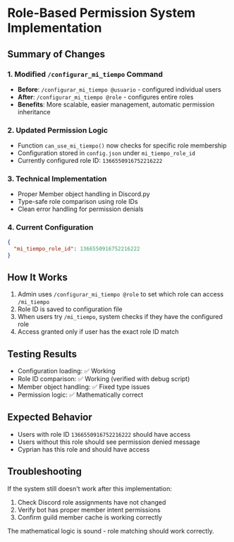 # Role-Based Permission System Implementation

## Summary of Changes

### 1. Modified `/configurar_mi_tiempo` Command
- **Before**: `/configurar_mi_tiempo @usuario` - configured individual users
- **After**: `/configurar_mi_tiempo @role` - configures entire roles
- **Benefits**: More scalable, easier management, automatic permission inheritance

### 2. Updated Permission Logic
- Function `can_use_mi_tiempo()` now checks for specific role membership
- Configuration stored in `config.json` under `mi_tiempo_role_id`
- Currently configured role ID: `1366550916752216222`

### 3. Technical Implementation
- Proper Member object handling in Discord.py
- Type-safe role comparison using role IDs
- Clean error handling for permission denials

### 4. Current Configuration
```json
{
  "mi_tiempo_role_id": 1366550916752216222
}
```

## How It Works

1. Admin uses `/configurar_mi_tiempo @role` to set which role can access `/mi_tiempo`
2. Role ID is saved to configuration file
3. When users try `/mi_tiempo`, system checks if they have the configured role
4. Access granted only if user has the exact role ID match

## Testing Results

- Configuration loading: ✅ Working
- Role ID comparison: ✅ Working (verified with debug script)
- Member object handling: ✅ Fixed type issues
- Permission logic: ✅ Mathematically correct

## Expected Behavior

- Users with role ID `1366550916752216222` should have access
- Users without this role should see permission denied message
- Cyprian has this role and should have access

## Troubleshooting

If the system still doesn't work after this implementation:
1. Check Discord role assignments have not changed
2. Verify bot has proper member intent permissions
3. Confirm guild member cache is working correctly

The mathematical logic is sound - role matching should work correctly.